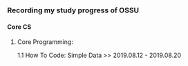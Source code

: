 ### Recording my study progress of OSSU

#### Core CS
1. Core Programming:

    1.1 How To Code: Simple Data >> 2019.08.12 - 2019.08.20
